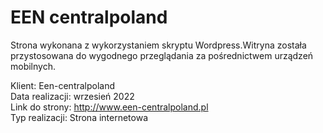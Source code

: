 # EEN centralpoland

Strona wykonana z wykorzystaniem skryptu Wordpress.Witryna została przystosowana do wygodnego przeglądania za pośrednictwem urządzeń mobilnych.

Klient: Een-centralpoland</br>
Data realizacji: wrzesień 2022 </br>
Link do strony: http://www.een-centralpoland.pl</br>
Typ realizacji: Strona internetowa </br>
